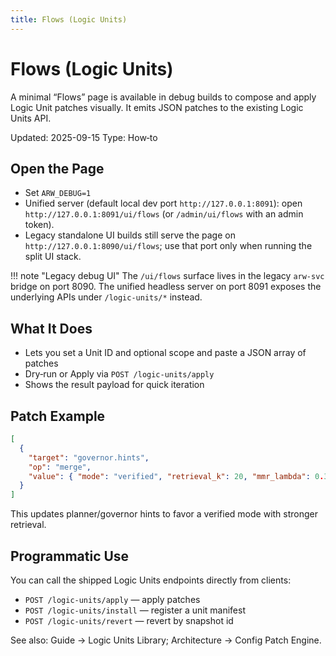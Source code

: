 ```yaml
---
title: Flows (Logic Units)
---
```


# Flows (Logic Units)

A minimal “Flows” page is available in debug builds to compose and apply Logic Unit patches visually. It emits JSON patches to the existing Logic Units API.

Updated: 2025-09-15
Type: How‑to

## Open the Page

- Set `ARW_DEBUG=1`
- Unified server (default local dev port `http://127.0.0.1:8091`): open `http://127.0.0.1:8091/ui/flows` (or `/admin/ui/flows` with an admin token).
- Legacy standalone UI builds still serve the page on `http://127.0.0.1:8090/ui/flows`; use that port only when running the split UI stack.

!!! note "Legacy debug UI"
    The `/ui/flows` surface lives in the legacy `arw-svc` bridge on port 8090. The unified headless server on port 8091 exposes the underlying APIs under `/logic-units/*` instead.

## What It Does

- Lets you set a Unit ID and optional scope and paste a JSON array of patches
- Dry‑run or Apply via `POST /logic-units/apply`
- Shows the result payload for quick iteration

## Patch Example

```json
[
  {
    "target": "governor.hints",
    "op": "merge",
    "value": { "mode": "verified", "retrieval_k": 20, "mmr_lambda": 0.3 }
  }
]
```

This updates planner/governor hints to favor a verified mode with stronger retrieval.

## Programmatic Use

You can call the shipped Logic Units endpoints directly from clients:

- `POST /logic-units/apply` — apply patches
- `POST /logic-units/install` — register a unit manifest
- `POST /logic-units/revert` — revert by snapshot id

See also: Guide → Logic Units Library; Architecture → Config Patch Engine.
